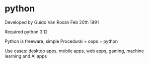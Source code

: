 # python
Developed by Guido Van Rosan 
Feb 20th 1991

Required python 3.12

Python is freeware, simple
Procedural + oops = python

Use cases: desktop apps, mobile apps, web apps, gaming, machine learning and Ai apps


